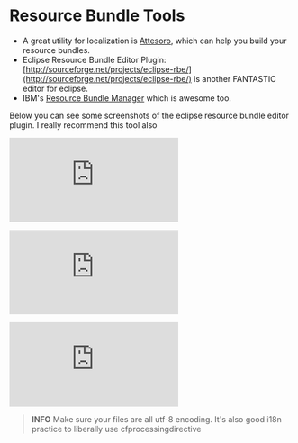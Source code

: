 # Resource Bundle Tools

* A great utility for localization is [Attesoro](http://attesoro.org/), which can help you build your resource bundles. 
* Eclipse Resource Bundle Editor Plugin: [http://sourceforge.net/projects/eclipse-rbe/](http://sourceforge.net/projects/eclipse-rbe/) is another FANTASTIC editor for eclipse.
* IBM's [Resource Bundle Manager](http://www-306.ibm.com/software/globalization/icu/rbmanager.jsp) which is awesome too.

Below you can see some screenshots of the eclipse resource bundle editor plugin. I really recommend this tool also

![](http://sourceforge.net/dbimage.php?id=29500)

![](http://sourceforge.net/dbimage.php?id=29496)

![](http://sourceforge.net/dbimage.php?id=29494)

> **INFO** Make sure your files are all utf-8 encoding. It's also good i18n practice to liberally use cfprocessingdirective

